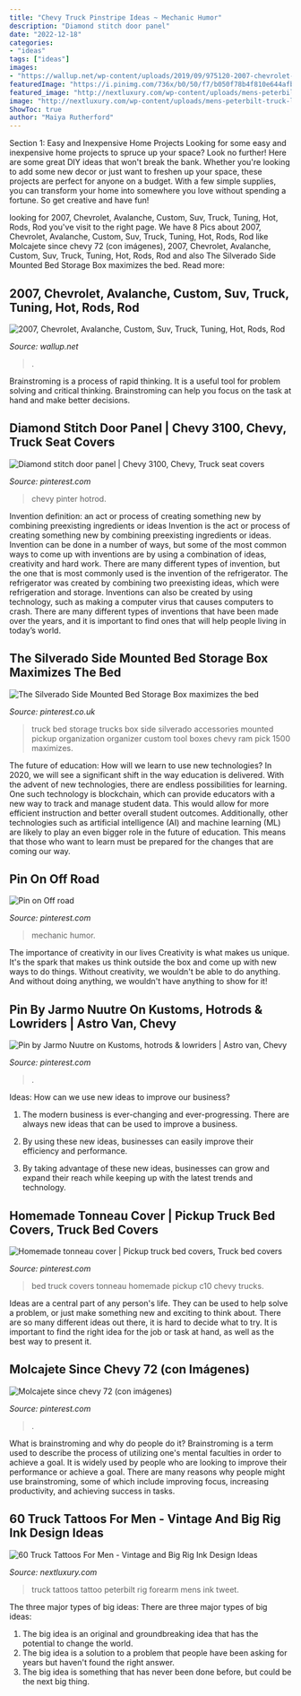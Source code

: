 ```yaml
---
title: "Chevy Truck Pinstripe Ideas ~ Mechanic Humor"
description: "Diamond stitch door panel"
date: "2022-12-18"
categories:
- "ideas"
tags: ["ideas"]
images:
- "https://wallup.net/wp-content/uploads/2019/09/975120-2007-chevrolet-avalanche-custom-suv-truck-tuning-hot-rods-rod-gangsta-lowrider.jpg"
featuredImage: "https://i.pinimg.com/736x/b0/50/f7/b050f78b4f810e644afb9f6973d2416b--mechanic-humor-auto-humor.jpg"
featured_image: "http://nextluxury.com/wp-content/uploads/mens-peterbilt-truck-logo-tattoo-on-males-forearm.jpg"
image: "http://nextluxury.com/wp-content/uploads/mens-peterbilt-truck-logo-tattoo-on-males-forearm.jpg"
ShowToc: true
author: "Maiya Rutherford"
---
```



Section 1: Easy and Inexpensive Home Projects
Looking for some easy and inexpensive home projects to spruce up your space? Look no further! Here are some great DIY ideas that won't break the bank.
Whether you're looking to add some new decor or just want to freshen up your space, these projects are perfect for anyone on a budget. With a few simple supplies, you can transform your home into somewhere you love without spending a fortune. So get creative and have fun!

	

		
looking for 2007, Chevrolet, Avalanche, Custom, Suv, Truck, Tuning, Hot, Rods, Rod you've visit to the right page. We have 8 Pics about 2007, Chevrolet, Avalanche, Custom, Suv, Truck, Tuning, Hot, Rods, Rod like Molcajete since chevy 72 (con imágenes), 2007, Chevrolet, Avalanche, Custom, Suv, Truck, Tuning, Hot, Rods, Rod and also The Silverado Side Mounted Bed Storage Box maximizes the bed. Read more:
		
    
## 2007, Chevrolet, Avalanche, Custom, Suv, Truck, Tuning, Hot, Rods, Rod

<img loading=lazy src="https://wallup.net/wp-content/uploads/2019/09/975120-2007-chevrolet-avalanche-custom-suv-truck-tuning-hot-rods-rod-gangsta-lowrider.jpg" onerror="this.onerror=null;this.src='https://tse4.mm.bing.net/th?id=OIP.Pqg82dnQ2FpZqZPkZ5up0wHaE6&amp;pid=15.1';" alt="2007, Chevrolet, Avalanche, Custom, Suv, Truck, Tuning, Hot, Rods, Rod">

_Source: wallup.net_

>. 

	

Brainstroming is a process of rapid thinking. It is a useful tool for problem solving and critical thinking. Brainstroming can help you focus on the task at hand and make better decisions.

    
## Diamond Stitch Door Panel | Chevy 3100, Chevy, Truck Seat Covers

<img loading=lazy src="https://i.pinimg.com/736x/f7/cb/19/f7cb199359960dd013aac058ebc34981.jpg" onerror="this.onerror=null;this.src='https://tse4.mm.bing.net/th?id=OIP.SIgQLzTjyl6YdNk3UiLhiwHaE2&amp;pid=15.1';" alt="Diamond stitch door panel | Chevy 3100, Chevy, Truck seat covers">

_Source: pinterest.com_

>chevy pinter hotrod. 

	

Invention definition: an act or process of creating something new by combining preexisting ingredients or ideas
Invention is the act or process of creating something new by combining preexisting ingredients or ideas. Invention can be done in a number of ways, but some of the most common ways to come up with inventions are by using a combination of ideas, creativity and hard work. There are many different types of invention, but the one that is most commonly used is the invention of the refrigerator. The refrigerator was created by combining two preexisting ideas, which were refrigeration and storage. Inventions can also be created by using technology, such as making a computer virus that causes computers to crash. There are many different types of inventions that have been made over the years, and it is important to find ones that will help people living in today’s world.

    
## The Silverado Side Mounted Bed Storage Box Maximizes The Bed

<img loading=lazy src="https://i.pinimg.com/736x/45/43/71/45437142a4b10deb5e27ffd76d0591cc.jpg" onerror="this.onerror=null;this.src='https://tse3.mm.bing.net/th?id=OIP.0hHFLbeTePJkdKz35tIcKgHaHa&amp;pid=15.1';" alt="The Silverado Side Mounted Bed Storage Box maximizes the bed">

_Source: pinterest.co.uk_

>truck bed storage trucks box side silverado accessories mounted pickup organization organizer custom tool boxes chevy ram pick 1500 maximizes. 

	

The future of education: How will we learn to use new technologies?
In 2020, we will see a significant shift in the way education is delivered. With the advent of new technologies, there are endless possibilities for learning. One such technology is blockchain, which can provide educators with a new way to track and manage student data. This would allow for more efficient instruction and better overall student outcomes. Additionally, other technologies such as artificial intelligence (AI) and machine learning (ML) are likely to play an even bigger role in the future of education. This means that those who want to learn must be prepared for the changes that are coming our way.

    
## Pin On Off Road

<img loading=lazy src="https://i.pinimg.com/736x/b0/50/f7/b050f78b4f810e644afb9f6973d2416b--mechanic-humor-auto-humor.jpg" onerror="this.onerror=null;this.src='https://tse2.mm.bing.net/th?id=OIP.8ZORJqn_Wi4dm8fbrIrSYQHaIT&amp;pid=15.1';" alt="Pin on Off road">

_Source: pinterest.com_

>mechanic humor. 

	

The importance of creativity in our lives
Creativity is what makes us unique. It's the spark that makes us think outside the box and come up with new ways to do things. Without creativity, we wouldn't be able to do anything. And without doing anything, we wouldn't have anything to show for it!

    
## Pin By Jarmo Nuutre On Kustoms, Hotrods &amp; Lowriders | Astro Van, Chevy

<img loading=lazy src="https://i.pinimg.com/736x/b7/1c/39/b71c39e5bb4ee5975d1d7933c34f87eb.jpg" onerror="this.onerror=null;this.src='https://tse2.mm.bing.net/th?id=OIP.lgCcOQPqtqE5tG_gBUljOAHaEK&amp;pid=15.1';" alt="Pin by Jarmo Nuutre on Kustoms, hotrods &amp; lowriders | Astro van, Chevy">

_Source: pinterest.com_

>. 

	

Ideas: How can we use new ideas to improve our business?
1. The modern business is ever-changing and ever-progressing. There are always new ideas that can be used to improve a business.
2. By using these new ideas, businesses can easily improve their efficiency and performance.

3. By taking advantage of these new ideas, businesses can grow and expand their reach while keeping up with the latest trends and technology.

    
## Homemade Tonneau Cover | Pickup Truck Bed Covers, Truck Bed Covers

<img loading=lazy src="https://i.pinimg.com/736x/6c/ed/94/6ced94e537b0d4dcfd5d2cb8159b9053--truck-covers-bed-covers.jpg" onerror="this.onerror=null;this.src='https://tse3.mm.bing.net/th?id=OIP.1k5eEXYO2UiLk7zvlP5AGQHaFj&amp;pid=15.1';" alt="Homemade tonneau cover | Pickup truck bed covers, Truck bed covers">

_Source: pinterest.com_

>bed truck covers tonneau homemade pickup c10 chevy trucks. 

	

Ideas are a central part of any person's life. They can be used to help solve a problem, or just make something new and exciting to think about. There are so many different ideas out there, it is hard to decide what to try. It is important to find the right idea for the job or task at hand, as well as the best way to present it.

    
## Molcajete Since Chevy 72 (con Imágenes)

<img loading=lazy src="https://i.pinimg.com/736x/6e/a8/e2/6ea8e21c1d5dc3838891e3527293d31e--chevy-trucks.jpg" onerror="this.onerror=null;this.src='https://tse1.mm.bing.net/th?id=OIP.6rk5AJCtDMa0OtuBZcOIJACoEs&amp;pid=15.1';" alt="Molcajete since chevy 72 (con imágenes)">

_Source: pinterest.com_

>. 

	

What is brainstroming and why do people do it?
Brainstroming is a term used to describe the process of utilizing one's mental faculties in order to achieve a goal. It is widely used by people who are looking to improve their performance or achieve a goal. There are many reasons why people might use brainstroming, some of which include improving focus, increasing productivity, and achieving success in tasks.

    
## 60 Truck Tattoos For Men - Vintage And Big Rig Ink Design Ideas

<img loading=lazy src="http://nextluxury.com/wp-content/uploads/mens-peterbilt-truck-logo-tattoo-on-males-forearm.jpg" onerror="this.onerror=null;this.src='https://tse1.mm.bing.net/th?id=OIP.HKMPeGHVnPtFxtvdIgEiTQHaHa&amp;pid=15.1';" alt="60 Truck Tattoos For Men - Vintage and Big Rig Ink Design Ideas">

_Source: nextluxury.com_

>truck tattoos tattoo peterbilt rig forearm mens ink tweet. 

	

The three major types of big ideas:
There are three major types of big ideas: 
1. The big idea is an original and groundbreaking idea that has the potential to change the world. 
2. The big idea is a solution to a problem that people have been asking for years but haven't found the right answer. 
3. The big idea is something that has never been done before, but could be the next big thing.

